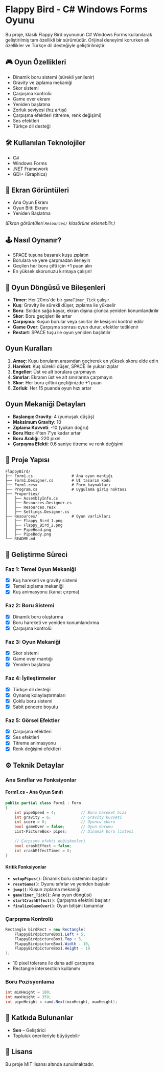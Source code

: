 # Flappy Bird - C# Windows Forms Oyunu

Bu proje, klasik Flappy Bird oyununun C# Windows Forms kullanılarak geliştirilmiş tam özellikli bir sürümüdür. Orijinal deneyimi korurken ek özellikler ve Türkçe dil desteğiyle geliştirilmiştir.

## 🎮 Oyun Özellikleri
- Dinamik boru sistemi (sürekli yenilenir)
- Gravity ve zıplama mekaniği
- Skor sistemi
- Çarpışma kontrolü
- Game over ekranı
- Yeniden başlatma
- Zorluk seviyesi (hız artışı)
- Çarpışma efektleri (titreme, renk değişimi)
- Ses efektleri
- Türkçe dil desteği

## 🛠️ Kullanılan Teknolojiler
- C#
- Windows Forms
- .NET Framework
- GDI+ (Graphics)

## 📸 Ekran Görüntüleri
- Ana Oyun Ekranı  
- Oyun Bitti Ekranı  
- Yeniden Başlatma  

*(Ekran görüntüleri `Resources/` klasörüne eklenebilir.)*

## 🕹️ Nasıl Oynanır?
- SPACE tuşuna basarak kuşu zıplatın
- Borulara ve yere çarpmadan ilerleyin
- Geçilen her boru çifti için +1 puan alın
- En yüksek skorunuzu kırmaya çalışın!

## 🔄 Oyun Döngüsü ve Bileşenleri
- **Timer**: Her 20ms'de bir `gameTimer_Tick` çalışır  
- **Kuş**: Gravity ile sürekli düşer, zıplama ile yükselir  
- **Boru**: Soldan sağa kayar, ekran dışına çıkınca yeniden konumlandırılır  
- **Skor**: Boru geçişleri ile artar  
- **Çarpışma**: Kuşun borular veya sınırlar ile kesişimi kontrol edilir  
- **Game Over**: Çarpışma sonrası oyun durur, efektler tetiklenir  
- **Restart**: SPACE tuşu ile oyun yeniden başlatılır  

## Oyun Kuralları
1. **Amaç**: Kuşu boruların arasından geçirerek en yüksek skoru elde edin  
2. **Hareket**: Kuş sürekli düşer, SPACE ile yukarı zıplar  
3. **Engeller**: Üst ve alt borulara çarpmayın  
4. **Sınırlar**: Ekranın üst ve alt sınırlarına çarpmayın  
5. **Skor**: Her boru çiftini geçtiğinizde +1 puan  
6. **Zorluk**: Her 15 puanda oyun hızı artar  

## Oyun Mekaniği Detayları
- **Başlangıç Gravity**: 4 (yumuşak düşüş)  
- **Maksimum Gravity**: 10  
- **Zıplama Kuvveti**: -10 (yukarı doğru)  
- **Boru Hızı**: 4'ten 7'ye kadar artar  
- **Boru Aralığı**: 220 pixel  
- **Çarpışma Efekti**: 0.6 saniye titreme ve renk değişimi  

## 📂 Proje Yapısı
```
FlappyBird/
├── Form1.cs                 # Ana oyun mantığı
├── Form1.Designer.cs        # UI tasarım kodu
├── Form1.resx               # Form kaynakları
├── Program.cs               # Uygulama giriş noktası
├── Properties/
│   ├── AssemblyInfo.cs
│   ├── Resources.Designer.cs
│   ├── Resources.resx
│   ├── Settings.Designer.cs
├── Resources/               # Oyun varlıkları
│   ├── Flappy_Bird_1.png
│   ├── Flappy_Bird_2.png
│   ├── PipeHead.png
│   ├── PipeBody.png
└── README.md
```

## 🚀 Geliştirme Süreci
### Faz 1: Temel Oyun Mekaniği
- [x] Kuş hareketi ve gravity sistemi  
- [x] Temel zıplama mekaniği  
- [x] Kuş animasyonu (kanat çırpma)  

### Faz 2: Boru Sistemi
- [x] Dinamik boru oluşturma  
- [x] Boru hareketi ve yeniden konumlandırma  
- [x] Çarpışma kontrolü  

### Faz 3: Oyun Mekaniği
- [x] Skor sistemi  
- [x] Game over mantığı  
- [x] Yeniden başlatma  

### Faz 4: İyileştirmeler
- [x] Türkçe dil desteği  
- [x] Oynanış kolaylaştırmaları  
- [x] Çoklu boru sistemi  
- [x] Sabit pencere boyutu  

### Faz 5: Görsel Efektler
- [x] Çarpışma efektleri  
- [x] Ses efektleri  
- [x] Titreme animasyonu  
- [x] Renk değişimi efektleri  

## ⚙️ Teknik Detaylar
### Ana Sınıflar ve Fonksiyonlar
#### Form1.cs - Ana Oyun Sınıfı
```csharp
public partial class Form1 : Form
{
    int pipeSpeed = 4;           // Boru hareket hızı
    int gravity = 6;             // Gravity kuvveti
    int score = 0;               // Oyuncu skoru
    bool gameOver = false;       // Oyun durumu
    List<PictureBox> pipes;      // Dinamik boru listesi
    
    // Çarpışma efekti değişkenleri
    bool crashEffect = false;    
    int crashEffectTimer = 0;    
}
```

#### Kritik Fonksiyonlar
- **`setupPipes()`**: Dinamik boru sistemini başlatır  
- **`resetGame()`**: Oyunu sıfırlar ve yeniden başlatır  
- **`jump()`**: Kuşun zıplama mekaniği  
- **`gameTimer_Tick()`**: Ana oyun döngüsü  
- **`startCrashEffect()`**: Çarpışma efektini başlatır  
- **`finalizeGameOver()`**: Oyun bitişini tamamlar  

### Çarpışma Kontrolü
```csharp
Rectangle birdRect = new Rectangle(
    FlappyBirdpictureBox1.Left + 5, 
    FlappyBirdpictureBox1.Top + 5, 
    FlappyBirdpictureBox1.Width - 10, 
    FlappyBirdpictureBox1.Height - 10
);
```
- 10 pixel tolerans ile daha adil çarpışma  
- Rectangle intersection kullanımı  

### Boru Pozisyonlama
```csharp
int minHeight = 180; 
int maxHeight = 350; 
int pipeHeight = rand.Next(minHeight, maxHeight);
```

## 🎨 Katkıda Bulunanlar
- **Sen** – Geliştirici  
- Topluluk önerileriyle büyüyebilir  

## 📜 Lisans
Bu proje MIT lisansı altında sunulmaktadır.
